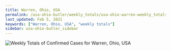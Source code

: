 ```yaml
---
title: Warren, Ohio, USA
permalink: /usa-ohio-butler/weekly_totals/usa-ohio-warren-weekly_totals.html
last_updated: Feb 5, 2021
keywords: ["Warren, Ohio, USA", "weekly totals"]
sidebar: usa-ohio-butler_sidebar
---
```


![Weekly Totals of Confirmed Cases for Warren, Ohio, USA](/covid_tracker/images/graphs/usa-ohio-warren-weekly_totals_graph.png)

